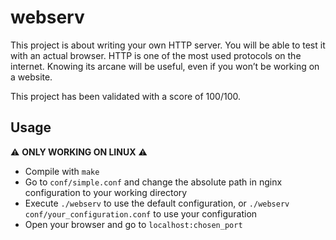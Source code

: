 # webserv

This project is about writing your own HTTP server.
You will be able to test it with an actual browser.
HTTP is one of the most used protocols on the internet.
Knowing its arcane will be useful, even if you won’t be working on a website.

This project has been validated with a score of 100/100.

## Usage

⚠️ **ONLY WORKING ON LINUX** ⚠️

- Compile with `make`
- Go to `conf/simple.conf` and change the absolute path in nginx configuration to your working directory
- Execute `./webserv` to use the default configuration, or `./webserv conf/your_configuration.conf` to use your configuration
- Open your browser and go to `localhost:chosen_port`
